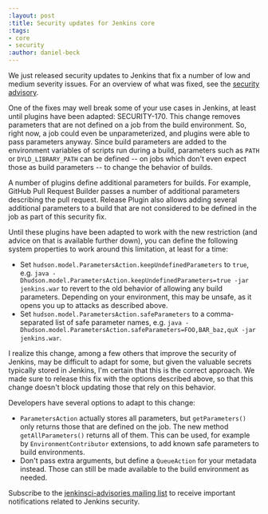 ```yaml
---
:layout: post
:title: Security updates for Jenkins core
:tags:
- core
- security
:author: daniel-beck
---
```

We just released security updates to Jenkins that fix a number of low and medium severity issues. For an overview of what was fixed, see the [security advisory](https://wiki.jenkins-ci.org/display/SECURITY/Jenkins+Security+Advisory+2016-05-11).

One of the fixes may well break some of your use cases in Jenkins, at least until plugins have been adapted: SECURITY-170. This change removes parameters that are not defined on a job from the build environment. So, right now, a job could even be unparameterized, and plugins were able to pass parameters anyway. Since build parameters are added to the environment variables of scripts run during a build, parameters such as `PATH` or `DYLD_LIBRARY_PATH` can be defined -- on jobs which don't even expect those as build parameters -- to change the behavior of builds.

A number of plugins define additional parameters for builds. For example, GitHub Pull Request Builder passes a number of additional parameters describing the pull request. Release Plugin also allows adding several additional parameters to a build that are not considered to be defined in the job as part of this security fix.

Until these plugins have been adapted to work with the new restriction (and advice on that is available further down), you can define the following system properties to work around this limitation, at least for a time:

* Set `hudson.model.ParametersAction.keepUndefinedParameters` to `true`, e.g. `java -Dhudson.model.ParametersAction.keepUndefinedParameters=true -jar jenkins.war` to revert to the old behavior of allowing any build parameters. Depending on your environment, this may be unsafe, as it opens you up to attacks as described above.
* Set `hudson.model.ParametersAction.safeParameters` to a comma-separated list of safe parameter names, e.g. `java -Dhudson.model.ParametersAction.safeParameters=FOO,BAR_baz,quX -jar jenkins.war`.

I realize this change, among a few others that improve the security of Jenkins, may be difficult to adapt for some, but given the valuable secrets typically stored in Jenkins, I'm certain that this is the correct approach. We made sure to release this fix with the options described above, so that this change doesn't block updating those that rely on this behavior.

Developers have several options to adapt to this change:

* `ParametersAction` actually stores all parameters, but `getParameters()` only returns those that are defined on the job. The new method `getAllParameters()` returns all of them. This can be used, for example by `EnvironmentContributor` extensions, to add known safe parameters to build environments.
* Don't pass extra arguments, but define a `QueueAction` for your metadata instead. Those can still be made available to the build environment as needed.

Subscribe to the [jenkinsci-advisories mailing list](/content/mailing-lists) to receive important notifications related to Jenkins security.
